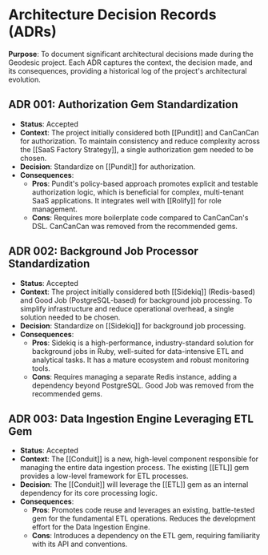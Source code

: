 # Architecture Decision Records (ADRs)

**Purpose**: To document significant architectural decisions made during the Geodesic project. Each ADR captures the context, the decision made, and its consequences, providing a historical log of the project's architectural evolution.

## ADR 001: Authorization Gem Standardization

- **Status**: Accepted
- **Context**: The project initially considered both [[Pundit]] and CanCanCan for authorization. To maintain consistency and reduce complexity across the [[SaaS Factory Strategy]], a single authorization gem needed to be chosen.
- **Decision**: Standardize on [[Pundit]] for authorization.
- **Consequences**:
    - **Pros**: Pundit's policy-based approach promotes explicit and testable authorization logic, which is beneficial for complex, multi-tenant SaaS applications. It integrates well with [[Rolify]] for role management.
    - **Cons**: Requires more boilerplate code compared to CanCanCan's DSL. CanCanCan was removed from the recommended gems.

## ADR 002: Background Job Processor Standardization

- **Status**: Accepted
- **Context**: The project initially considered both [[Sidekiq]] (Redis-based) and Good Job (PostgreSQL-based) for background job processing. To simplify infrastructure and reduce operational overhead, a single solution needed to be chosen.
- **Decision**: Standardize on [[Sidekiq]] for background job processing.
- **Consequences**:
    - **Pros**: Sidekiq is a high-performance, industry-standard solution for background jobs in Ruby, well-suited for data-intensive ETL and analytical tasks. It has a mature ecosystem and robust monitoring tools.
    - **Cons**: Requires managing a separate Redis instance, adding a dependency beyond PostgreSQL. Good Job was removed from the recommended gems.

## ADR 003: Data Ingestion Engine Leveraging ETL Gem

- **Status**: Accepted
- **Context**: The [[Conduit]] is a new, high-level component responsible for managing the entire data ingestion process. The existing [[ETL]] gem provides a low-level framework for ETL processes.
- **Decision**: The [[Conduit]] will leverage the [[ETL]] gem as an internal dependency for its core processing logic.
- **Consequences**:
    - **Pros**: Promotes code reuse and leverages an existing, battle-tested gem for the fundamental ETL operations. Reduces the development effort for the Data Ingestion Engine.
    - **Cons**: Introduces a dependency on the ETL gem, requiring familiarity with its API and conventions.
